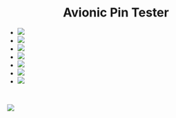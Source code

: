 <h1 align="center"> Avionic Pin Tester </h1>

- <img src="https://img.shields.io/badge/Comprobación_de_continuidad-OK-green">
- <img src="https://img.shields.io/badge/Conexionado_entre_terminales-WORKING-orange">
- <img src="https://img.shields.io/badge/Detección_automática_de_número_de_pines-OK-green">
- <img src="https://img.shields.io/badge/Modo_10_pines-OK-green">
- <img src="https://img.shields.io/badge/Modo_6_pines-PRÓXIMAMENTE-navy">
- <img src="https://img.shields.io/badge/Modo_4_pines-PRÓXIMAMENTE-navy">
- <img src="https://img.shields.io/badge/HMI-PRÓXIMAMENTE-navy">

<br>
 <p align="left">
   <img src="https://img.shields.io/badge/STATUS-EN%20DESAROLLO-green">
   </p>

